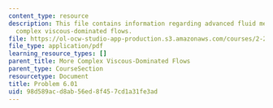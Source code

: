 ```yaml
---
content_type: resource
description: This file contains information regarding advanced fluid mechanics, more
  complex viscous-dominated flows.
file: https://ol-ocw-studio-app-production.s3.amazonaws.com/courses/2-25-advanced-fluid-mechanics-fall-2013/98d589acd8ab56ed8f457cd1a31fe3ad_MIT2_25F13_Problem6.01.pdf
file_type: application/pdf
learning_resource_types: []
parent_title: More Complex Viscous-Dominated Flows
parent_type: CourseSection
resourcetype: Document
title: Problem 6.01
uid: 98d589ac-d8ab-56ed-8f45-7cd1a31fe3ad
---
```

